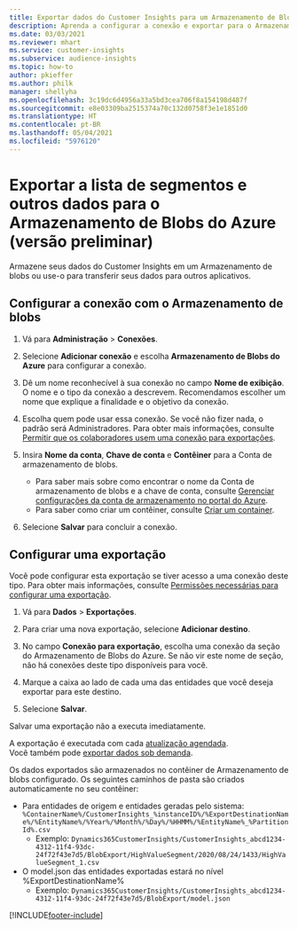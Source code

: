 ```yaml
---
title: Exportar dados do Customer Insights para um Armazenamento de Blobs do Azure
description: Aprenda a configurar a conexão e exportar para o Armazenamento de blobs.
ms.date: 03/03/2021
ms.reviewer: mhart
ms.service: customer-insights
ms.subservice: audience-insights
ms.topic: how-to
author: pkieffer
ms.author: philk
manager: shellyha
ms.openlocfilehash: 3c19dc6d4956a33a5bd3cea706f8a154198d487f
ms.sourcegitcommit: e8e03309ba2515374a70c132d0758f3e1e1851d0
ms.translationtype: HT
ms.contentlocale: pt-BR
ms.lasthandoff: 05/04/2021
ms.locfileid: "5976120"
---
```

# <a name="export-segment-list-and-other-data-to-azure-blob-storage-preview"></a>Exportar a lista de segmentos e outros dados para o Armazenamento de Blobs do Azure (versão preliminar)

Armazene seus dados do Customer Insights em um Armazenamento de blobs ou use-o para transferir seus dados para outros aplicativos.

## <a name="set-up-the-connection-to-blob-storage"></a>Configurar a conexão com o Armazenamento de blobs

1. Vá para **Administração** > **Conexões**.

1. Selecione **Adicionar conexão** e escolha **Armazenamento de Blobs do Azure** para configurar a conexão.

1. Dê um nome reconhecível à sua conexão no campo **Nome de exibição**. O nome e o tipo da conexão a descrevem. Recomendamos escolher um nome que explique a finalidade e o objetivo da conexão.

1. Escolha quem pode usar essa conexão. Se você não fizer nada, o padrão será Administradores. Para obter mais informações, consulte [Permitir que os colaboradores usem uma conexão para exportações](connections.md#allow-contributors-to-use-a-connection-for-exports).

1. Insira **Nome da conta**, **Chave de conta** e **Contêiner** para a Conta de armazenamento de blobs.
    - Para saber mais sobre como encontrar o nome da Conta de armazenamento de blobs e a chave de conta, consulte [Gerenciar configurações da conta de armazenamento no portal do Azure](/azure/storage/common/storage-account-manage).
    - Para saber como criar um contêiner, consulte [Criar um container](/azure/storage/blobs/storage-quickstart-blobs-portal#create-a-container).

1. Selecione **Salvar** para concluir a conexão. 

## <a name="configure-an-export"></a>Configurar uma exportação

Você pode configurar esta exportação se tiver acesso a uma conexão deste tipo. Para obter mais informações, consulte [Permissões necessárias para configurar uma exportação](export-destinations.md#set-up-a-new-export).

1. Vá para **Dados** > **Exportações**.

1. Para criar uma nova exportação, selecione **Adicionar destino**.

1. No campo **Conexão para exportação**, escolha uma conexão da seção do Armazenamento de Blobs do Azure. Se não vir este nome de seção, não há conexões deste tipo disponíveis para você.

1. Marque a caixa ao lado de cada uma das entidades que você deseja exportar para este destino.

1. Selecione **Salvar**.

Salvar uma exportação não a executa imediatamente.

A exportação é executada com cada [atualização agendada](system.md#schedule-tab).     
Você também pode [exportar dados sob demanda](export-destinations.md#run-exports-on-demand). 

Os dados exportados são armazenados no contêiner de Armazenamento de blobs configurado. Os seguintes caminhos de pasta são criados automaticamente no seu contêiner:

- Para entidades de origem e entidades geradas pelo sistema: `%ContainerName%/CustomerInsights_%instanceID%/%ExportDestinationName%/%EntityName%/%Year%/%Month%/%Day%/%HHMM%/%EntityName%_%PartitionId%.csv`
  - Exemplo: `Dynamics365CustomerInsights/CustomerInsights_abcd1234-4312-11f4-93dc-24f72f43e7d5/BlobExport/HighValueSegment/2020/08/24/1433/HighValueSegment_1.csv`
- O model.json das entidades exportadas estará no nível %ExportDestinationName%
  - Exemplo: `Dynamics365CustomerInsights/CustomerInsights_abcd1234-4312-11f4-93dc-24f72f43e7d5/BlobExport/model.json`

[!INCLUDE[footer-include](../includes/footer-banner.md)]
